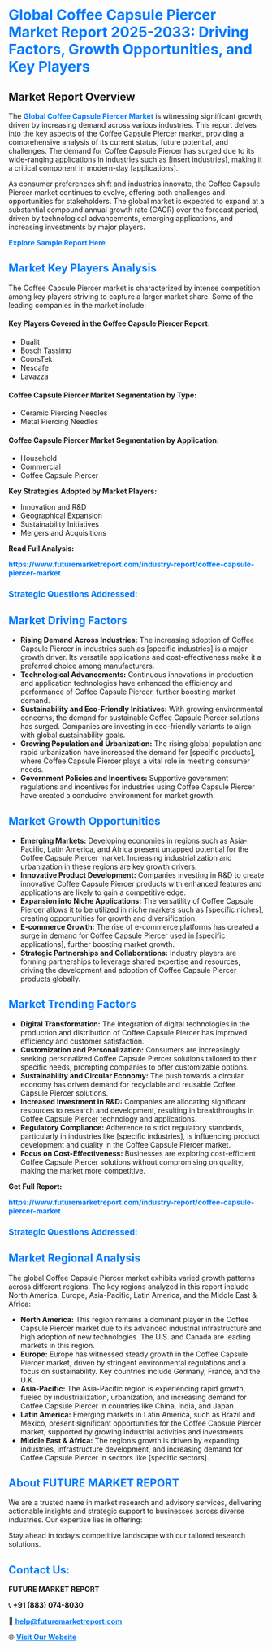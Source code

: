 <h1 style="color: #007BFF;">Global Coffee Capsule Piercer Market Report 2025-2033: Driving Factors, Growth Opportunities, and Key Players</h1>

<section id="overview">
<h2>Market Report Overview</h2>
<p>The <a href="https://www.futuremarketreport.com/industry-report/coffee-capsule-piercer-market" style="color: #007BFF; text-decoration: none;"><strong>Global Coffee Capsule Piercer Market</strong></a> is witnessing significant growth, driven by increasing demand across various industries. This report delves into the key aspects of the Coffee Capsule Piercer market, providing a comprehensive analysis of its current status, future potential, and challenges. The demand for Coffee Capsule Piercer has surged due to its wide-ranging applications in industries such as [insert industries], making it a critical component in modern-day [applications].</p>
<p>As consumer preferences shift and industries innovate, the Coffee Capsule Piercer market continues to evolve, offering both challenges and opportunities for stakeholders. The global market is expected to expand at a substantial compound annual growth rate (CAGR) over the forecast period, driven by technological advancements, emerging applications, and increasing investments by major players.</p>
</section>

<section id="overview">
<p><a href="https://www.futuremarketreport.com/request-sample/reportId=111002" style="color: #007BFF; text-decoration: none;"><strong>Explore Sample Report Here</strong></a></p>
</section>

<section id="key-players">
<h2 style="color: #007BFF;">Market Key Players Analysis</h2>
<p>The Coffee Capsule Piercer market is characterized by intense competition among key players striving to capture a larger market share. Some of the leading companies in the market include:</p>
<h4>Key Players Covered in the Coffee Capsule Piercer Report:</h4>
<ul><li>Dualit</li><li>Bosch Tassimo</li><li>CoorsTek</li><li>Nescafe</li><li>Lavazza</li></ul>
<h4>Coffee Capsule Piercer Market Segmentation by Type:</h4>
<ul><li>Ceramic Piercing Needles</li><li>Metal Piercing Needles</li></ul>

<h4>Coffee Capsule Piercer Market Segmentation by Application:</h4>
<ul><li>Household</li><li>Commercial</li><li>Coffee Capsule Piercer</li></ul>
<p><strong>Key Strategies Adopted by Market Players:</strong></p>
<ul>
<li>Innovation and R&D</li>
<li>Geographical Expansion</li>
<li>Sustainability Initiatives</li>
<li>Mergers and Acquisitions</li>
</ul>
</section>

<section>
<p><strong>Read Full Analysis: </strong></p><a href="https://www.futuremarketreport.com/industry-report/coffee-capsule-piercer-market" style="color: #007BFF; text-decoration: none;"><strong>https://www.futuremarketreport.com/industry-report/coffee-capsule-piercer-market</strong></a>
<h3 style="color: #007BFF;">Strategic Questions Addressed:</h3>
</section>

<section id="driving-factors">
<h2 style="color: #007BFF;">Market Driving Factors</h2>
<ul>
<li><strong>Rising Demand Across Industries:</strong> The increasing adoption of Coffee Capsule Piercer in industries such as [specific industries] is a major growth driver. Its versatile applications and cost-effectiveness make it a preferred choice among manufacturers.</li>
<li><strong>Technological Advancements:</strong> Continuous innovations in production and application technologies have enhanced the efficiency and performance of Coffee Capsule Piercer, further boosting market demand.</li>
<li><strong>Sustainability and Eco-Friendly Initiatives:</strong> With growing environmental concerns, the demand for sustainable Coffee Capsule Piercer solutions has surged. Companies are investing in eco-friendly variants to align with global sustainability goals.</li>
<li><strong>Growing Population and Urbanization:</strong> The rising global population and rapid urbanization have increased the demand for [specific products], where Coffee Capsule Piercer plays a vital role in meeting consumer needs.</li>
<li><strong>Government Policies and Incentives:</strong> Supportive government regulations and incentives for industries using Coffee Capsule Piercer have created a conducive environment for market growth.</li>
</ul>
</section>

<section id="growth-opportunities">
<h2 style="color: #007BFF;">Market Growth Opportunities</h2>
<ul>
<li><strong>Emerging Markets:</strong> Developing economies in regions such as Asia-Pacific, Latin America, and Africa present untapped potential for the Coffee Capsule Piercer market. Increasing industrialization and urbanization in these regions are key growth drivers.</li>
<li><strong>Innovative Product Development:</strong> Companies investing in R&D to create innovative Coffee Capsule Piercer products with enhanced features and applications are likely to gain a competitive edge.</li>
<li><strong>Expansion into Niche Applications:</strong> The versatility of Coffee Capsule Piercer allows it to be utilized in niche markets such as [specific niches], creating opportunities for growth and diversification.</li>
<li><strong>E-commerce Growth:</strong> The rise of e-commerce platforms has created a surge in demand for Coffee Capsule Piercer used in [specific applications], further boosting market growth.</li>
<li><strong>Strategic Partnerships and Collaborations:</strong> Industry players are forming partnerships to leverage shared expertise and resources, driving the development and adoption of Coffee Capsule Piercer products globally.</li>
</ul>
</section>

<section id="trending-factors">
<h2 style="color: #007BFF;">Market Trending Factors</h2>
<ul>
<li><strong>Digital Transformation:</strong> The integration of digital technologies in the production and distribution of Coffee Capsule Piercer has improved efficiency and customer satisfaction.</li>
<li><strong>Customization and Personalization:</strong> Consumers are increasingly seeking personalized Coffee Capsule Piercer solutions tailored to their specific needs, prompting companies to offer customizable options.</li>
<li><strong>Sustainability and Circular Economy:</strong> The push towards a circular economy has driven demand for recyclable and reusable Coffee Capsule Piercer solutions.</li>
<li><strong>Increased Investment in R&D:</strong> Companies are allocating significant resources to research and development, resulting in breakthroughs in Coffee Capsule Piercer technology and applications.</li>
<li><strong>Regulatory Compliance:</strong> Adherence to strict regulatory standards, particularly in industries like [specific industries], is influencing product development and quality in the Coffee Capsule Piercer market.</li>
<li><strong>Focus on Cost-Effectiveness:</strong> Businesses are exploring cost-efficient Coffee Capsule Piercer solutions without compromising on quality, making the market more competitive.</li>
</ul>
</section>

<section>
<p><strong>Get Full Report: </strong></p><a href="https://www.futuremarketreport.com/industry-report/coffee-capsule-piercer-market" style="color: #007BFF; text-decoration: none;"><strong>https://www.futuremarketreport.com/industry-report/coffee-capsule-piercer-market</strong></a>
<h3 style="color: #007BFF;">Strategic Questions Addressed:</h3>
</section>


<section id="regional-analysis">
<h2 style="color: #007BFF;">Market Regional Analysis</h2>
<p>The global Coffee Capsule Piercer market exhibits varied growth patterns across different regions. The key regions analyzed in this report include North America, Europe, Asia-Pacific, Latin America, and the Middle East & Africa:</p>
<ul>
<li><strong>North America:</strong> This region remains a dominant player in the Coffee Capsule Piercer market due to its advanced industrial infrastructure and high adoption of new technologies. The U.S. and Canada are leading markets in this region.</li>
<li><strong>Europe:</strong> Europe has witnessed steady growth in the Coffee Capsule Piercer market, driven by stringent environmental regulations and a focus on sustainability. Key countries include Germany, France, and the U.K.</li>
<li><strong>Asia-Pacific:</strong> The Asia-Pacific region is experiencing rapid growth, fueled by industrialization, urbanization, and increasing demand for Coffee Capsule Piercer in countries like China, India, and Japan.</li>
<li><strong>Latin America:</strong> Emerging markets in Latin America, such as Brazil and Mexico, present significant opportunities for the Coffee Capsule Piercer market, supported by growing industrial activities and investments.</li>
<li><strong>Middle East & Africa:</strong> The region’s growth is driven by expanding industries, infrastructure development, and increasing demand for Coffee Capsule Piercer in sectors like [specific sectors].</li>
</ul>
</section>

<footer>
<h2 style="color: #007BFF;">About FUTURE MARKET REPORT</h2>
<p>We are a trusted name in market research and advisory services, delivering actionable insights and strategic support to businesses across diverse industries. Our expertise lies in offering:</p>

<p>Stay ahead in today’s competitive landscape with our tailored research solutions.</p>

<h2 style="color: #007BFF;">Contact Us:</h2>
<p><strong>FUTURE MARKET REPORT</strong></p>
<p>📞 <strong>+91 (883) 074-8030</strong></p>
<p>📧 <strong><a href="mailto:help@futuremarketreport.com" style="color: #007BFF;">help@futuremarketreport.com</a></strong></p>
<p>🌐 <strong><a href="https://www.futuremarketreport.com/" style="color: #007BFF;">Visit Our Website</a></strong></p>
</footer>